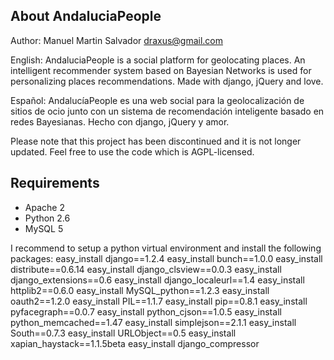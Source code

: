 About AndaluciaPeople
----------------

Author: Manuel Martin Salvador <draxus@gmail.com>

English: AndaluciaPeople is a social platform for geolocating places. An intelligent recommender system based on Bayesian Networks is used for personalizing places recommendations. Made with django, jQuery and love.

Español: AndalucíaPeople es una web social para la geolocalización de sitios de ocio junto con un sistema de recomendación inteligente basado en redes Bayesianas. Hecho con django, jQuery y amor.

Please note that this project has been discontinued and it is not longer updated. Feel free to use the code which is AGPL-licensed.

Requirements
------------
* Apache 2
* Python 2.6
* MySQL 5

I recommend to setup a python virtual environment and install the following packages:
easy_install django==1.2.4
easy_install bunch==1.0.0
easy_install distribute==0.6.14
easy_install django_clsview==0.0.3
easy_install django_extensions==0.6
easy_install django_localeurl==1.4
easy_install httplib2==0.6.0
easy_install MySQL_python==1.2.3
easy_install oauth2==1.2.0
easy_install PIL==1.1.7
easy_install pip==0.8.1
easy_install pyfacegraph==0.0.7
easy_install python_cjson==1.0.5
easy_install python_memcached==1.47
easy_install simplejson==2.1.1
easy_install South==0.7.3
easy_install URLObject==0.5
easy_install xapian_haystack==1.1.5beta
easy_install django_compressor

